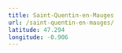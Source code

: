```yaml
---
title: Saint-Quentin-en-Mauges
url: /saint-quentin-en-mauges/
latitude: 47.294
longitude: -0.906
---
```

